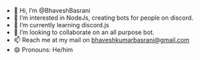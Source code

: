 - 👋 Hi, I’m @BhaveshBasrani
- 👀 I’m interested in NodeJs, creating bots for people on discord.
- 🌱 I’m currently learning discord.js
- 💞️ I’m looking to collaborate on an all purpose bot.
- 📫 Reach me at my mail on bhaveshkumarbasrani@gmail.com
- 😄 Pronouns: He/him


<!---
BhaveshBasrani/BhaveshBasrani is a ✨ special ✨ repository because its `README.md` (this file) appears on your GitHub profile.
You can click the Preview link to take a look at your changes.
--->
